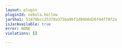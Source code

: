 ```yaml
---
layout: plugin
pluginId: nebula.hollow
jarSha1: 53470bcc25379a375ba9bf1d84b6d26f44f79f2a
isJarAvailable: true
error: NONE
violations: []

---
```


